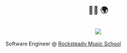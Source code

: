 <h2 align="center">👋🏼 🌍</h2>

<h2 align="center"><img src="https://media.giphy.com/media/v1.Y2lkPTc5MGI3NjExNjk5M3EyY2Myb2gzeHk5dWQwc3FiYXU2a2F3aWo5bDB2NjZ2Y3U1NiZlcD12MV9pbnRlcm5hbF9naWZfYnlfaWQmY3Q9Zw/TJBbXQooivUNq/giphy.gif" /></h2>

Software Engineer @ <a href="https://www.rocksteadymusicschool.com" target="_blank">Rocksteady Music School</a>

